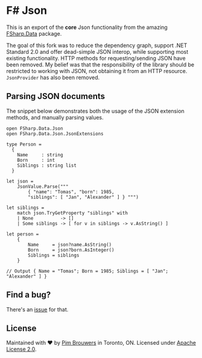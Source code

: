 # F# Json

This is an export of the **core** Json functionality from the amazing [FSharp.Data](https://github.com/fsharp/FSharp.Data) package.

The goal of this fork was to reduce the dependency graph, support .NET Standard 2.0 and offer dead-simple JSON interop, while supporting most existing functionality. HTTP methods for requesting/sending JSON have been removed. My belief was that the responsibility of the library should be restricted to working with JSON, not obtaining it from an HTTP resource. `JsonProvider` has also been removed.

## Parsing JSON documents

The snippet below demonstrates both the usage of the JSON extension methods, and manually parsing values.

```f#
open FSharp.Data.Json
open FSharp.Data.Json.JsonExtensions

type Person =
  {
    Name     : string
    Born     : int
    Siblings : string list
  }

let json =
    JsonValue.Parse(""" 
        { "name": "Tomas", "born": 1985,
        "siblings": [ "Jan", "Alexander" ] } """)

let siblings = 
    match json.TryGetProperty "siblings" with
    | None          -> []
    | Some siblings -> [ for v in siblings -> v.AsString() ]

let person = 
    {
        Name     = json?name.AsString()
        Born     = json?born.AsInteger()    
        Siblings = siblings
    }

// Output { Name = "Tomas"; Born = 1985; Siblings = [ "Jan"; "Alexander" ] }
```


## Find a bug?

There's an [issue](https://github.com/pimbrouwers/FSharp.Data.Json/issues) for that.

## License

Maintained with ♥ by [Pim Brouwers](https://github.com/pimbrouwers) in Toronto, ON. Licensed under [Apache License 2.0](https://github.com/pimbrouwers/FSharp.Data.Json/blob/master/LICENSE).
